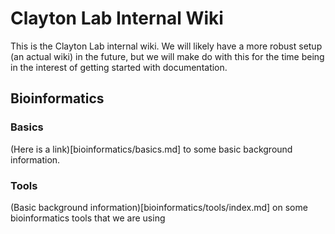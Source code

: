 # Clayton Lab Internal Wiki

This is the Clayton Lab internal wiki. We will likely have a more robust setup (an 
actual wiki) in the future, but we will make do with this for the time being in the 
interest of getting started with documentation.

## Bioinformatics
### Basics
(Here is a link)[bioinformatics/basics.md] to some basic background information.

### Tools
(Basic background information)[bioinformatics/tools/index.md] on some bioinformatics
tools that we are using
